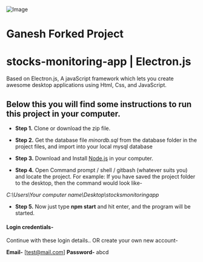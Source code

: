 ![Image ](https://raw.githubusercontent.com/mayank-m-sharma/stocksmonitoringapp/master/screenshots/stocksmonitoringapp%20electronjs%20(1).jpeg)
# Ganesh Forked Project
# stocks-monitoring-app | Electron.js
Based on Electron.js, 
A javaScript framework which lets you create awesome desktop applications using Html, Css, and JavaScript.

## Below this you will find some instructions to run this project in your computer.

* **Step 1.** Clone or download the zip file.

* **Step 2.** Get the database file *minordb.sql* from the database folder in the project files, and import into your local mysql database

* **Step 3.** Download and Install [Node.js](https://nodejs.org/en/) in your computer.

* **Step 4.** Open Command prompt / shell / gitbash (whatever suits you) and locate the project. 
For example: If you have saved the project folder to the desktop, then the command would look like- 
 
*C:\Users\Your computer name\Desktop\stocksmonitoringapp*

* **Step 5.** Now just type **npm start** and hit enter, and the program will be started.

#### Login credentials-
Continue with these login details.. OR create your own new account-

**Email-** [test@mail.com]
**Password-** abcd
